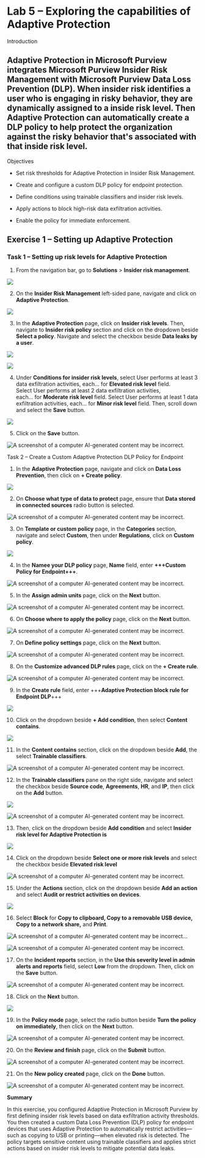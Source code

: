 # **Lab 5 – Exploring the capabilities of Adaptive Protection**

Introduction

## Adaptive Protection in Microsoft Purview integrates Microsoft Purview Insider Risk Management with Microsoft Purview Data Loss Prevention (DLP). When insider risk identifies a user who is engaging in risky behavior, they are dynamically assigned to a inside risk level. Then Adaptive Protection can automatically create a DLP policy to help protect the organization against the risky behavior that's associated with that inside risk level.

Objectives

- Set risk thresholds for Adaptive Protection in Insider Risk
  Management.

- Create and configure a custom DLP policy for endpoint protection.

- Define conditions using trainable classifiers and insider risk levels.

- Apply actions to block high-risk data exfiltration activities.

- Enable the policy for immediate enforcement.

## Exercise 1 – Setting up Adaptive Protection

### Task 1 – Setting up risk levels for Adaptive Protection

1.  From the navigation bar, go to **Solutions** \> **Insider risk
    management**.

![](./media/image1.png)

2.  On the **Insider Risk Management** left-sided pane, navigate and
    click on **Adaptive Protection**.

![](./media/image2.png)

3.  In the **Adaptive Protection** page, click on **Insider risk
    levels**. Then, navigate to **Insider risk policy** section and
    click on the dropdown beside **Select a policy**. Navigate and
    select the checkbox beside **Data leaks by a user**.

![](./media/image3.png)

![](./media/image4.png)

4.  Under **Conditions for insider risk levels**, select User performs
    at least 3 data exfiltration activities, each… for **Elevated risk
    level** field. Select User performs at least 2 data exfiltration
    activities, each… for **Moderate risk level** field. Select User
    performs at least 1 data exfiltration activities,
    each… for **Minor risk level** field. Then, scroll down and select
    the **Save** button.

![](./media/image5.png)

5.  Click on the **Save** button.

![A screenshot of a computer AI-generated content may be
incorrect.](./media/image6.png)

Task 2 – Create a Custom Adaptive Protection DLP Policy for Endpoint

1.  In the **Adaptive Protection** page, navigate and click on **Data
    Loss Prevention**, then click on **+ Create policy**.

![](./media/image7.png)

2.  On **Choose what type of data to protect** page, ensure that **Data
    stored in connected sources** radio button is selected.

![A screenshot of a computer AI-generated content may be
incorrect.](./media/image8.png)

3.  On **Template or custom policy** page, in the **Categories**
    section, navigate and select **Custom**, then under **Regulations**,
    click on **Custom policy**.

![](./media/image9.png)

4.  In the **Namee your DLP policy** page, **Name** field, enter
    **+++Custom Policy for Endpoint+++**.

![A screenshot of a computer AI-generated content may be
incorrect.](./media/image10.png)

5.  In the **Assign admin units** page, click on the **Next** button.

![A screenshot of a computer AI-generated content may be
incorrect.](./media/image11.png)

6.  On **Choose where to apply the policy** page, click on the **Next**
    button.

![A screenshot of a computer AI-generated content may be
incorrect.](./media/image12.png)

7.  On **Define policy settings** page, click on the **Next** button.

![A screenshot of a computer AI-generated content may be
incorrect.](./media/image13.png)

8.  On the **Customize advanced DLP rules** page, click on the **+
    Create rule**.

![A screenshot of a computer AI-generated content may be
incorrect.](./media/image14.png)

9.  In the **Create rule** field, enter +++**Adaptive Protection block
    rule for Endpoint DLP**+++

![](./media/image15.png)

10. Click on the dropdown beside **+ Add condition**, then select
    **Content contains**.

![](./media/image16.png)

11. In the **Content contains** section, click on the dropdown beside
    **Add**, the select **Trainable classifiers**.

![A screenshot of a computer AI-generated content may be
incorrect.](./media/image17.png)

12. In the **Trainable classifiers** pane on the right side, navigate
    and select the checkbox beside **Source code**, **Agreements**,
    **HR**, and **IP**, then click on the **Add** button.

![](./media/image18.png)

![A screenshot of a computer AI-generated content may be
incorrect.](./media/image19.png)

13. Then, click on the dropdown beside **Add condition** and select
    **Insider risk level for Adaptive Protection is**

![](./media/image20.png)

14. Click on the dropdown beside **Select one or more risk levels** and
    select the checkbox beside **Elevated risk level**

![A screenshot of a computer AI-generated content may be
incorrect.](./media/image21.png)

15. Under the **Actions** section, click on the dropdown beside **Add an
    action** and select **Audit or restrict activities on devices**.

![](./media/image22.png)

16. Select **Block** for **Copy to clipboard, Copy to a removable USB
    device, Copy to a network share,** and **Print**.

![A screenshot of a computer AI-generated content may be
incorrect.](./media/image23.png)..

![A screenshot of a computer AI-generated content may be
incorrect.](./media/image24.png)

17. On the **Incident reports** section, in the **Use this severity
    level in admin alerts and reports** field, select **Low** from the
    dropdown. Then, click on the **Save** button.

![A screenshot of a computer AI-generated content may be
incorrect.](./media/image25.png)

18. Click on the **Next** button.

![](./media/image26.png)

19. In the **Policy mode** page, select the radio button beside **Turn
    the policy on immediately**, then click on the **Next** button.

![A screenshot of a computer AI-generated content may be
incorrect.](./media/image27.png)

20. On the **Review and finish** page, click on the **Submit** button.

![A screenshot of a computer AI-generated content may be
incorrect.](./media/image28.png)

21. On the **New policy created** page, click on the **Done** button.

![A screenshot of a computer AI-generated content may be
incorrect.](./media/image29.png)

**Summary**

In this exercise, you configured Adaptive Protection in Microsoft
Purview by first defining insider risk levels based on data exfiltration
activity thresholds. You then created a custom Data Loss Prevention
(DLP) policy for endpoint devices that uses Adaptive Protection to
automatically restrict activities—such as copying to USB or
printing—when elevated risk is detected. The policy targets sensitive
content using trainable classifiers and applies strict actions based on
insider risk levels to mitigate potential data leaks.
